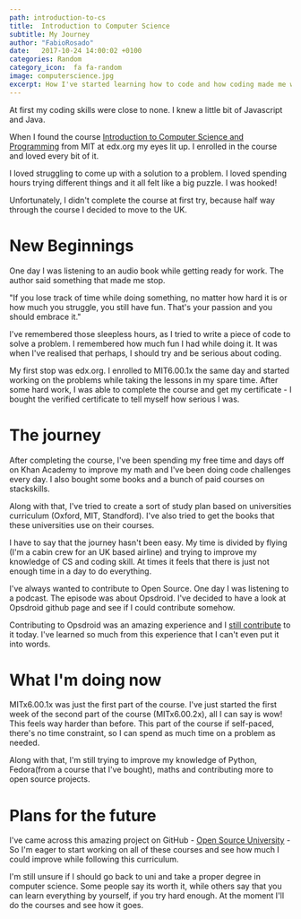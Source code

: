 ```yaml
---
path: introduction-to-cs
title:  Introduction to Computer Science
subtitle: My Journey 
author: "FabioRosado"
date:   2017-10-24 14:00:02 +0100
categories: Random
category_icon:  fa fa-random
image: computerscience.jpg
excerpt: How I've started learning how to code and how coding made me want to learn more about Computer Science.
---
```


At first my coding skills were close to none. I knew a little bit of Javascript and Java.

When I found the course [Introduction to Computer Science and Programming](https://www.edx.org/course/introduction-computer-science-mitx-6-00-1x) from MIT at edx.org my eyes lit up. I enrolled in the course and loved every bit of it.

I loved struggling to come up with a solution to a problem. I loved spending hours trying different things and it all felt like a big puzzle. I was hooked!

Unfortunately, I didn't complete the course at first try, because half way through the course I decided to move to the UK.

# New Beginnings

One day I was listening to an audio book while getting ready for work. The author said something that made me stop.

"If you lose track of time while doing something, no matter how hard it is or how much you struggle, you still have fun. That's your passion and you should embrace it."

I've remembered those sleepless hours, as I tried to write a piece of code to solve a problem. I remembered how much fun I had while doing it. It was when I've realised that perhaps, I should try and be serious about coding.

My first stop was edx.org. I enrolled to MIT6.00.1x the same day and started working on the problems while taking the lessons in my spare time.  After some hard work, I was able to complete the course and get my certificate - I bought the verified certificate to tell myself how serious I was.

# The journey

After completing the course, I've been spending my free time and days off on Khan Academy to improve my math and I've been doing code challenges every day. I also bought some books and a bunch of paid courses on stackskills.

Along with that, I've tried to create a sort of study plan based on universities curriculum (Oxford, MIT, Standford). I've also tried to get the books that these universities use on their courses.

I have to say that the journey hasn't been easy. My time is divided by flying (I'm a cabin crew for an UK based airline) and trying to improve my knowledge of CS and coding skill. At times it feels that there is just not enough time in a day to do everything.

I've always wanted to contribute to Open Source. One day I was listening to a podcast. The episode was about Opsdroid. I've decided to have a look at Opsdroid github page and see if I could contribute somehow.

Contributing to Opsdroid was an amazing experience and I [still contribute](2017-10-01-opsdroid.md) to it today. I've learned so much from this experience that I can't even put it into words.

# What I'm doing now

MITx6.00.1x was just the first part of the course. I've just started the first week of the second part of the course (MITx6.00.2x), all I can say is wow! This feels way harder than before. This part of the course if self-paced, there's no time constraint, so I can spend as much time on a problem as needed.

Along with that, I'm still trying to improve my knowledge of Python, Fedora(from a course that I've bought), maths and contributing more to open source projects.

# Plans for the future

I've came across this amazing project on GitHub - [Open Source University](https://github.com/FabioRosado/computer-science) - So I'm eager to start working on all of these courses and see how much I could improve while following this curriculum.

I'm still unsure if I should go back to uni and take a proper degree in computer science. Some people say its worth it, while others say that you can learn everything by yourself, if you try hard enough. At the moment I'll do the courses and see how it goes.
